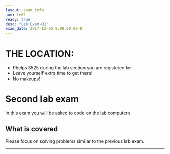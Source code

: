 ```yaml
---
layout: exam_info
num: le02
ready: true
desc: "Lab Exam-02"
exam_date: 2017-12-05 8:00:00.00-8
---
```



# THE LOCATION:

* Phelps 3525 during the lab section you are registered for  
* Leave yourself extra time to get there!
* No makeups!

# Second lab exam

In this exam you will be asked to code on the lab computers

## What is covered

Please focus on solving problems similar to the previous lab exam.


---

<div style="display:none;">  http://ucsb-cs8-f17.github.io/exam/e02 </div>
